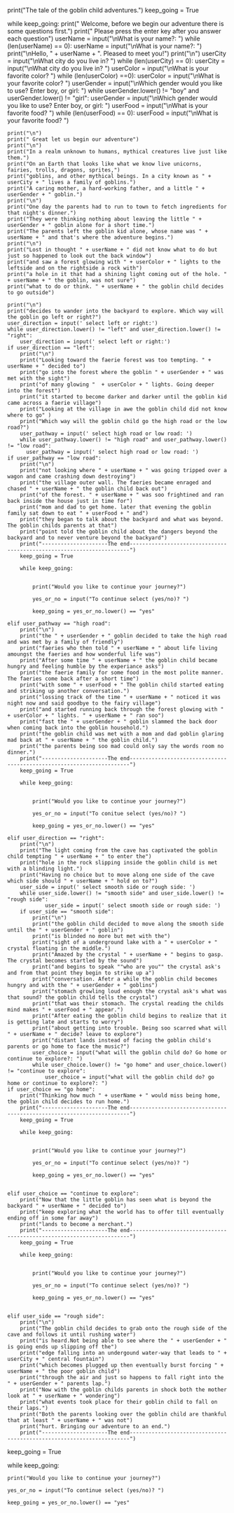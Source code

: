 print("The tale of the goblin child adventures.")
keep_going = True

while keep_going:
    print(" Welcome, before we begin our adventure there is some questions first.")
    print(" Please press the enter key after you answer each question")
    userName = input("\nWhat is your name?:  ")
    while (len(userName) == 0):
        userName = input("\nWhat is your name?:  ")
    print("\nHello, " + userName + ". Pleased to meet you!")
    print("\n")
    userCity = input("\nWhat city do you live in? ")
    while (len(userCity) == 0):
        userCity = input("\nWhat city do you live in? ")
    userColor = input("\nWhat is your favorite color? ")
    while (len(userColor) ==0):
        userColor = input("\nWhat is your favorite color? ")
    userGender = input("\nWhich gender would you like to use? Enter boy, or girl: ")
    while userGender.lower() != "boy" and userGender.lower() != "girl":
        userGender = input("\nWhich gender would you like to use? Enter boy, or girl: ")
    userFood = input("\nWhat is your favorite food? ")
    while (len(userFood) == 0):
        userFood = input("\nWhat is your favorite food? ")

    print("\n")
    print(" Great let us begin our adventure")
    print("\n")
    print("In a realm unknown to humans, mythical creatures live just like them.")
    print("On an Earth that looks like what we know live unicorns, fairies, trolls, dragons, sprites,")
    print("goblins, and other mythical beings. In a city known as " + userCity + " lives a family of goblins.")
    print("A caring mother, a hard-working father, and a little " + userGender + " goblin.")
    print("\n")
    print("One day the parents had to run to town to fetch ingredients for that night's dinner.")
    print("They were thinking nothing about leaving the little " + userGender + " goblin alone for a short time.")
    print("The parents left the goblin kid alone, whose name was " + userName + " and that's where the adventure begins.")
    print("\n")
    print("Lost in thought " + userName + " did not know what to do but just so happened to look out the back window")
    print("and saw a forest glowing with " + userColor + " lights to the leftside and on the rightside a rock with")
    print("a hole in it that had a shining light coming out of the hole. " + userName + " the goblin, was not sure")
    print("what to do or think. " + userName + " the goblin child decides to go outside")

    print("\n")
    print("decides to wander into the backyard to explore. Which way will the goblin go left or right?")
    user_direction = input(' select left or right:')
    while user_direction.lower() != "left" and user_direction.lower() != "right":
        user_direction = input(' select left or right:')
    if user_direction == "left":
        print("\n")
        print("Looking toward the faerie forest was too tempting. " + userName + " decided to")
        print("go into the forest where the goblin " + userGender + " was met with the sight")
        print("of many glowing "  + userColor + " lights. Going deeper into the forest")
        print("it started to become darker and darker until the goblin kid came across a faerie village")
        print("Looking at the village in awe the goblin child did not know where to go" )
        print("Which way will the goblin child go the high road or the low road?")
        user_pathway = input(' select high road or low road: ')
        while user_pathway.lower() != "high road" and user_pathway.lower() != "low road":
          user_pathway = input(' select high road or low road: ')
    if user_pathway == "low road":
        print("\n")
        print("not looking where " + userName + " was going tripped over a wagon and came crashing down destroying")
        print("the village outer wall. The faeries became enraged and chased " + userName + " the goblin child back out")
        print("of the forest. " + userName + " was soo frightined and ran back inside the house just in time for")
        print("mom and dad to get home. later that evening the goblin family sat down to eat " + userFood + " and")
        print("they began to talk about the backyard and what was beyond. The goblin childs parents at that")
        print("point told the goblin child about the dangers beyond the backyard and to never venture beyond the backyard")
        print("---------------------The end----------------------------------------------------------------------")
        keep_going = True

        while keep_going:


            print("Would you like to continue your journey?")

            yes_or_no = input("To continue select (yes/no)? ")

            keep_going = yes_or_no.lower() == "yes"

    elif user_pathway == "high road":
        print("\n")
        print("the " + userGender + " goblin decided to take the high road and was met by a family of friendly")
        print("faeries who then told " + userName + " about life living amoungst the faeries and how wonderful life was")
        print("After some time " + userName + " the goblin child became hungry and feeling humble by the experiance asks")
        print("the faerie family for some food in the most polite manner. The faeries come back after a short time")
        print("with some " + userFood + " The goblin child started eating and striking up another conversation.")
        print("lossing track of the time " + userName + " noticed it was night now and said goodbye to the fairy village")
        print("and started running back through the forest glowing with " + userColor + " lights. " + userName + " ran soo")
        print("fast the " + userGender + " goblin slammed the back door when coming back into the goblin household.")
        print("the goblin child was met with a mom and dad goblin glaring mad back at " + userName + " the goblin child.")
        print("the parents being soo mad could only say the words room no dinner.")
        print("---------------------The end----------------------------------------------------------------------")
        keep_going = True

        while keep_going:


            print("Would you like to continue your journey?")

            yes_or_no = input("To conitue select (yes/no)? ")

            keep_going = yes_or_no.lower() == "yes"

    elif user_direction == "right":
        print("\n")
        print("The light coming from the cave has captivated the goblin child tempting " + userName + " to enter the")
        print("hole in the rock slipping inside the goblin child is met with a blinding light.")
        print("Having no choice but to move along one side of the cave which side should " + userName + " hold on to?")
        user_side = input(' select smooth side or rough side: ')
        while user_side.lower() != "smooth side" and user_side.lower() != "rough side":
                user_side = input(' select smooth side or rough side: ')
        if user_side == "smooth side":
            print("\n")
            print("the goblin child decided to move along the smooth side until the " + userGender + " goblin")
            print("is blinded no more but met with the")
            print("sight of a underground lake with a " + userColor + " crystal floating in the middle.") 
            print("Amazed by the crystal " + userName + " begins to gasp. The crystal becomes startled by the sound")
            print("and begins to speak ""who are you"" the crystal ask's and from that point they begin to strike up a")
            print("conversation. Afetr a while the goblin child becomes hungry and with the " + userGender + " goblins") 
            print("stomach growling loud enough the crystal ask's what was that sound? the goblin child tells the crystal")
            print("that was their stomach. The crystal reading the childs mind makes " + userFood + " appear.")
            print("After eating the goblin child begins to realize that it is getting late and starts to worry")
            print("about getting into trouble. Being soo scarred what will " + userName + " decide? leave to explore")
            print("distant lands instead of facing the goblin child's parents or go home to face the music?")
            user_choice = input("what will the goblin child do? Go home or continue to explore?: ")
            while user_choice.lower() != "go home" and user_choice.lower() != "continue to explore":
                user_choice = input("what will the goblin child do? go home or continue to explore?: ")
    if user_choice == "go home":
        print("Thinking how much " + userName + " would miss being home, the goblin child decides to run home.")
        print("---------------------The end----------------------------------------------------------------------")
        keep_going = True

        while keep_going:


            print("Would you like to continue your journey?")

            yes_or_no = input("To continue select (yes/no)? ")

            keep_going = yes_or_no.lower() == "yes"

        
    elif user_choice == "continue to explore":
        print("Now that the little goblin has seen what is beyond the backyard " + userName + " decided to")
        print("keep exploring what the world has to offer till eventually ending off in some far away")
        print("lands to become a merchant.")
        print("---------------------The end----------------------------------------------------------------------")
        keep_going = True

        while keep_going:


            print("Would you like to continue your journey?")

            yes_or_no = input("To continue select (yes/no)? ")

            keep_going = yes_or_no.lower() == "yes"


    elif user_side == "rough side":
        print("\n")
        print("The goblin child decides to grab onto the rough side of the cave and follows it until rushing water")
        print("is heard.Not being able to see where the " + userGender + " is going ends up slipping off the")
        print("edge falling into an undergound water-way that leads to " + userCity + " central fountain")
        print("which becomes plugged up then eventually burst forcing " + userName + " the poor goblin child")
        print("through the air and just so happens to fall right into the " + userGender + " parents lap.")
        print("Now with the goblin childs parents in shock both the mother look at " + userName + " wondering") 
        print("what events took place for their goblin child to fall on their laps.")
        print("Both the parents looking over the goblin child are thankful that at least " + userName + " was not")
        print("hurt. Bringing our adventure to an end.")
        print("---------------------The end----------------------------------------------------------------------")


keep_going = True

while keep_going:


    print("Would you like to continue your journey?")

    yes_or_no = input("To continue select (yes/no)? ")

    keep_going = yes_or_no.lower() == "yes"
